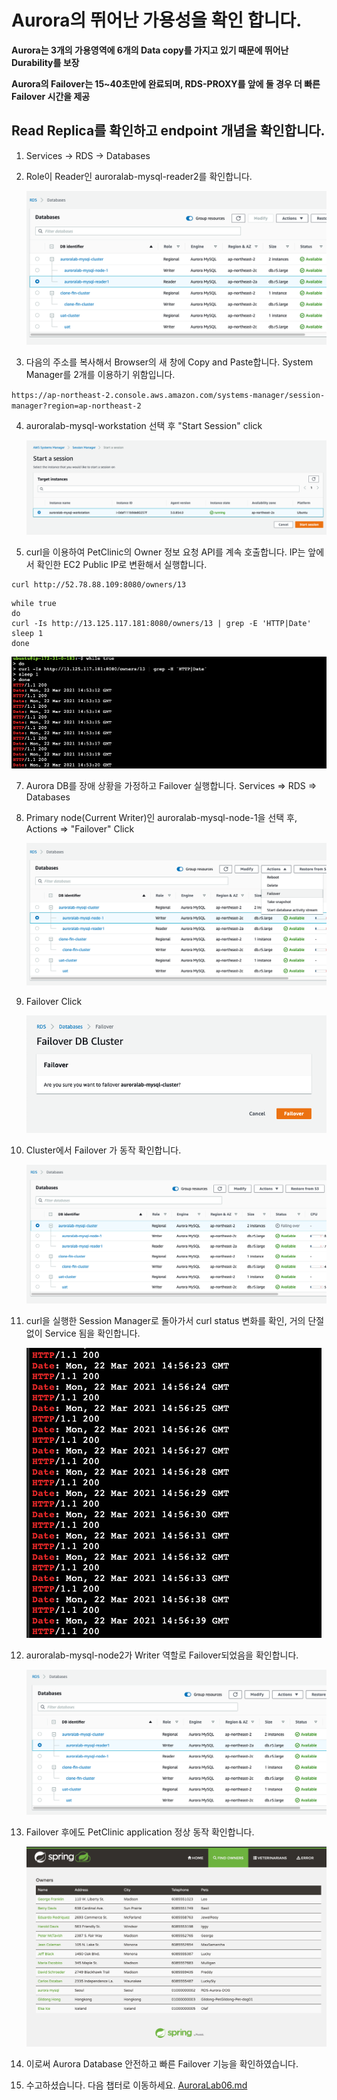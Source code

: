 # Aurora의 뛰어난 가용성을 확인 합니다.

**Aurora는 3개의 가용영역에 6개의 Data copy를 가지고 있기 때문에 뛰어난 Durability를 보장**

**Aurora의 Failover는 15~40초만에 완료되며, RDS-PROXY를 앞에 둘 경우 더 빠른 Failover 시간을 제공**

## Read Replica를 확인하고 endpoint 개념을 확인합니다.

1.  Services -> RDS -> Databases

2.  Role이 Reader인 auroralab-mysql-reader2를 확인합니다.

    <kbd> ![GitHub Logo](images/40.png) </kbd>

3.  다음의 주소를 복사해서 Browser의 새 창에 Copy and Paste합니다. System Manager를 2개를 이용하기 위함입니다.

`https://ap-northeast-2.console.aws.amazon.com/systems-manager/session-manager?region=ap-northeast-2`

4.  auroralab-mysql-workstation 선택 후 "Start Session" click

    <kbd> ![GitHub Logo](images/42.png) </kbd>

5.  curl을 이용하여 PetClinic의 Owner 정보 요청 API를 계속 호출합니다. IP는 앞에서 확인한 EC2 Public IP로 변환해서 실행합니다.

```
curl http://52.78.88.109:8080/owners/13
```

```
while true
do
curl -Is http://13.125.117.181:8080/owners/13 | grep -E 'HTTP|Date'
sleep 1
done
```

<kbd> ![GitHub Logo](images/43.png) </kbd>

7. Aurora DB를 장애 상황을 가정하고 Failover 실행합니다. Services => RDS => Databases

8. Primary node(Current Writer)인 auroralab-mysql-node-1을 선택 후, Actions => "Failover" Click

   <kbd> ![GitHub Logo](images/44.png) </kbd>

9. Failover Click

   <kbd> ![GitHub Logo](images/45.png) </kbd>

10. Cluster에서 Failover 가 동작 확인합니다.

    <kbd> ![GitHub Logo](images/46.png) </kbd>

11. curl을 실행한 Session Manager로 돌아가서 curl status 변화를 확인, 거의 단절 없이 Service 됨을 확인합니다.

    <kbd> ![GitHub Logo](images/47.png) </kbd>

12. auroralab-mysql-node2가 Writer 역할로 Failover되었음을 확인합니다.

    <kbd> ![GitHub Logo](images/48.png) </kbd>

13. Failover 후에도 PetClinic application 정상 동작 확인합니다.

    <kbd> ![GitHub Logo](images/49.png) </kbd>

14. 이로써 Aurora Database 안전하고 빠른 Failover 기능을 확인하였습니다.

15. 수고하셨습니다. 다음 챕터로 이동하세요. [AuroraLab06.md](AuroraLab06.md)
